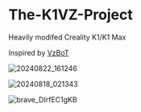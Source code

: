 # The-K1VZ-Project
Heavily modifed Creality K1/K1 Max

Inspired by [VzBoT](https://github.com/VzBoT3D)


![20240822_161246](https://github.com/user-attachments/assets/0b77a877-bf09-4d68-9f07-7f6a1c3a84c6)

![20240818_021343](https://github.com/user-attachments/assets/09ec1371-811f-4193-84d1-faf60df8335b)



























![brave_DIrfEC1gKB](https://github.com/user-attachments/assets/38e6e00a-9b24-49f6-92e0-96283c350913)
